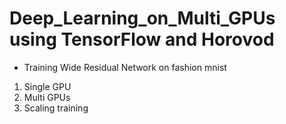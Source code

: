 # Deep_Learning_on_Multi_GPUs using TensorFlow and Horovod 
* Training Wide Residual Network on fashion mnist 
1) Single GPU
2) Multi GPUs
3) Scaling training 
